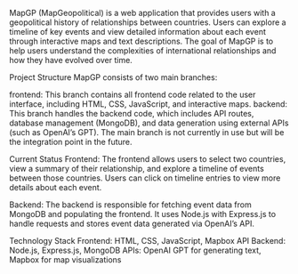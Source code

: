 MapGP (MapGeopolitical) is a web application that provides users with a geopolitical history of relationships between countries. Users can explore a timeline of key events and view detailed information about each event through interactive maps and text descriptions. The goal of MapGP is to help users understand the complexities of international relationships and how they have evolved over time.

Project Structure
MapGP consists of two main branches:

frontend: This branch contains all frontend code related to the user interface, including HTML, CSS, JavaScript, and interactive maps.
backend: This branch handles the backend code, which includes API routes, database management (MongoDB), and data generation using external APIs (such as OpenAI’s GPT).
The main branch is not currently in use but will be the integration point in the future.

Current Status
Frontend: The frontend allows users to select two countries, view a summary of their relationship, and explore a timeline of events between those countries. Users can click on timeline entries to view more details about each event.

Backend: The backend is responsible for fetching event data from MongoDB and populating the frontend. It uses Node.js with Express.js to handle requests and stores event data generated via OpenAI’s API.

Technology Stack
Frontend: HTML, CSS, JavaScript, Mapbox API
Backend: Node.js, Express.js, MongoDB
APIs: OpenAI GPT for generating text, Mapbox for map visualizations
